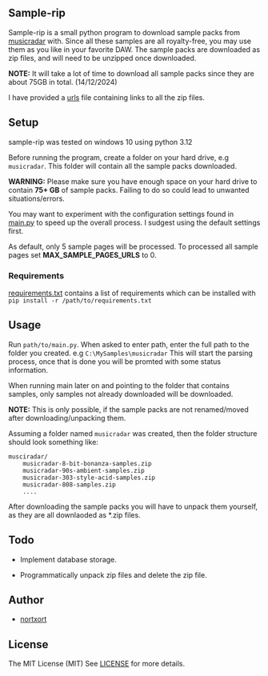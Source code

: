 ## Sample-rip

Sample-rip is a small python program to download sample packs from  [musicradar](https://www.musicradar.com/news/tech/free-music-samples-royalty-free-loops-hits-and-multis-to-download) with. Since all these samples are all royalty-free, you may use them as you like in your favorite DAW. The sample packs are downloaded as zip files, and will need to be unzipped once downloaded.

**NOTE:** It will take a lot of time to download all sample packs since they are about 75GB in total. (14/12/2024)

I have provided a [urls](https://github.com/nortxort/sample-rip/blob/master/urls.txt) file containing links to all the zip files.


## Setup

sample-rip was tested on windows 10 using python 3.12

Before running the program, create a folder on your hard drive, e.g `musicradar`. This folder will contain all the sample packs downloaded. 

**WARNING:** Please make sure you have enough space on your hard drive to contain **75+ GB** of sample packs. Failing to do so could lead to unwanted situations/errors.

You may want to experiment with the configuration settings found in [main.py](https://github.com/nortxort/sample-rip/blob/master/main.py#L38) to speed up the overall process. I sudgest using the default settings first. 

As default, only 5 sample pages will be processed. To processed all sample pages set **MAX\_SAMPLE\_PAGES\_URLS** to 0.


### Requirements

[requirements.txt](https://github.com/nortxort/sample-rip/blob/master/requirements.txt) contains a list of requirements which can be installed with `pip install -r /path/to/requirements.txt`


## Usage

Run `path/to/main.py`. When asked to enter path, enter the full path to the folder you created. e.g `C:\MySamples\musicradar` This will start the parsing process, once that is done you will be promted with some status information.

When running main later on and pointing to the folder that contains samples, only samples not already downloaded will be downloaded. 

**NOTE:** This is only possible, if the sample packs are not renamed/moved after downloading/unpacking them.

Assuming a folder named `musicradar` was created, then the folder structure should look something like:

    musciradar/
        musicradar-8-bit-bonanza-samples.zip
        musicradar-90s-ambient-samples.zip
        musicradar-303-style-acid-samples.zip
        musicradar-808-samples.zip
        ....

After downloading the sample packs you will have to unpack them yourself, as they are all downlaoded as *.zip files.

## Todo

* Implement database storage.

* Programmatically unpack zip files and delete the zip file.

## Author

* [nortxort](https://github.com/nortxort)


## License

The MIT License (MIT)
See [LICENSE](https://github.com/nortxort/sample-rip/blob/master/LICENSE) for more details.
